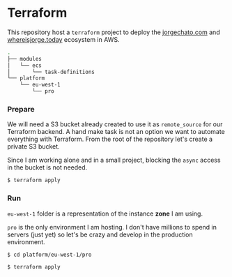 # Terraform

This repository host a `terraform` project to deploy the
[jorgechato.com](https://jorgechato.com) and
[whereisjorge.today](https://whereisjorge.today) ecosystem in AWS.

```zsh
.
├── modules
│   └── ecs
│       └── task-definitions
└── platform
    └── eu-west-1
        └── pro
```

### Prepare

We will need a S3 bucket already created to use it as `remote_source` for our
Terraform backend. A hand make task is not an option we want to automate
everything with Terraform. From the root of the repository let's create
a private S3 bucket.

Since I am working alone and in a small project, blocking the `async` access in
the bucket is not needed.

```zsh
$ terraform apply
```

### Run

`eu-west-1` folder is a representation of the instance **zone** I am using.

`pro` is the only environment I am hosting. I don't have millions to spend in
servers (just yet) so let's be crazy and develop in the production environment.

```zsh
$ cd platform/eu-west-1/pro

$ terraform apply
```
